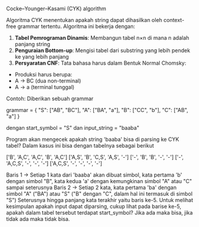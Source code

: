 Cocke–Younger–Kasami (CYK) algorithm

Algoritma CYK menentukan apakah string dapat dihasilkan oleh context-free grammar tertentu. Algoritma ini bekerja dengan:

1. **Tabel Pemrograman Dinamis**: Membangun tabel n×n di mana n adalah panjang string
2. **Penguraian Bottom-up**: Mengisi tabel dari substring yang lebih pendek ke yang lebih panjang
3. **Persyaratan CNF**: Tata bahasa harus dalam Bentuk Normal Chomsky:

- Produksi harus berupa:
- A → BC (dua non-terminal)
- A → a (terminal tunggal)

Contoh:
Diberikan sebuah grammar

grammar = {
        "S": ["AB", "BC"],
        "A": ["BA", "a"],
        "B": ["CC", "b"],
        "C": ["AB", "a"]
    }

dengan start_symbol = "S" dan input_string = "baaba"

Program akan mengecek apakah string 'baaba' bisa di parsing ke CYK tabel? Dalam kasus ini bisa dengan tabelnya sebagai berikut

['B', 'A,C', 'A,C', 'B', 'A,C']
['A,S', 'B', 'C,S', 'A,S', '-']
['-', 'B', 'B', '-', '-']
['-', 'A,C,S', '-', '-', '-']
['A,C,S', '-', '-', '-', '-']

Baris 1 -> Setiap 1 kata dari 'baaba' akan dibuat simbol, kata pertama 'b' dengan simbol "B", kata kedua 'a' dengan kemungkinan simbol "A" atau "C" sampai seterusnya
Baris 2 -> Setiap 2 kata, kata pertama 'ba' dengan simbol "A" ("BA") atau "S" ("B" dengan "C", dalam hal ini termasuk di simbol "S")
Seterusnya hingga panjang kata terakhir yaitu baris ke-5. Untuk melihat kesimpulan apakah input dapat diparsing, cukup lihat pada barise ke-5, apakah dalam tabel tersebut terdapat start_symbol? Jika ada maka bisa, jika tidak ada maka tidak bisa.


